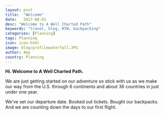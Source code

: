 ```yaml
---
layout: post
title:  "Welcome"
date:   2017-08-01
desc: "Welcome to A Well Charted Path"
keywords: "travel, blog, RTW, backpacking"
categories: [Planning]
tags: Planning
icon: icon-html
image: blog/profilewaterfall.JPG
author: Amy
country: Planning
---
```


**Hi.  Welcome to A Well Charted Path.**

We are just getting started on our adventure so stick with us as we make our way from the U.S. through 6 continents and about 36 countries in just under one year.

We've set our departure date. Booked out tickets. Bought our backpacks. And we are counting down the days to our first flight. 
